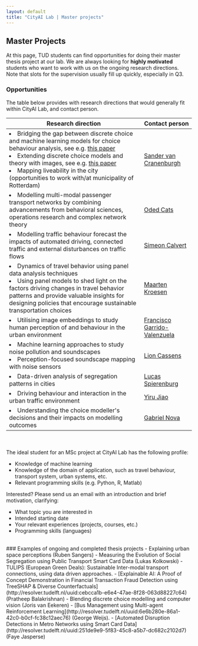 ```yaml
---
layout: default
title: "CityAI Lab | Master projects"
---
```


## Master Projects
At this page, TUD students can find opportunities for doing their master thesis project at our lab. We are always looking for **highly motivated** students who want to work with us on the ongoing research directions. Note that slots for the supervision usually fill up quickly, especially in Q3.

### Opportunities



The table below provides with research directions that would generally fit within CityAI Lab, and contact person. 

<table class="table table-striped">
  <thead>
    <tr>
      <th>Research direction</th>
      <th>Contact person</th>
    </tr>
  </thead>
  <tbody>
    <tr>
      <td>
      <li>Bridging the gap between discrete choice and machine learning models for choice behaviour analysis, see e.g. <a href="https://www.sciencedirect.com/science/article/pii/S1755534521000725">this paper</a> </li>
      <li>Extending discrete choice models and theory with images, see e.g. <a href="https://arxiv.org/abs/2308.08276">this paper</a></li>
      <li>Mapping liveability in the city (opportunities to work with/at municipality of Rotterdam)</li>
      </td>
      <td><a href="mailto:s.vancranenburgh@tudelft.nl">Sander van Cranenburgh</a></td>
    </tr>
    <tr>
      <td><li>Modelling multi-modal passenger transport networks by combining advancements from behavioral sciences, operations research and complex network theory</li></td>
      <td><a href="mailto:o.cats@tudelft.nl">Oded Cats</a></td>
    </tr>
    <tr>
      <td><li>Modelling traffic behaviour forecast the impacts of automated driving, connected traffic and external disturbances on traffic flows</li></td>
      <td><a href="mailto:s.c.calvert@tudelft.nl">Simeon Calvert</a></td>
    </tr>
    <tr>
      <td>
      <li>Dynamics of travel behavior using panel data analysis techniques</li>
      <li>Using panel models to shed light on the factors driving changes in travel behavior patterns and provide valuable insights for designing policies that encourage sustainable transportation choices </li>
      </td>
      <td><a href="mailto:m.kroesen@tudelft.nl">Maarten Kroesen</a></td>
    </tr>
    <tr>
      <td><li>Utilising image embeddings to study human perception of and behaviour in the urban environment</li></td>
      <td><a href="mailto:F.GarridoV@tudelft.nl">Francisco Garrido-Valenzuela</a></td>
    </tr>
    <tr>
      <td>
        <li>Machine learning approaches to study noise pollution and soundscapes</li>
        <li>Perception-focused soundscape mapping with noise sensors</li>
      </td>
      <td><a href="mailto:l.cassens@tudelft.nl">Lion Cassens</a></td>
    </tr>
    <tr>
      <td><li>Data-driven analysis of segregation patterns in cities</li></td>
      <td><a href="mailto:l.j.spierenburg@tudelft.nl">Lucas Spierenburg</a></td>
    </tr>
    <tr>
      <td><li>Driving behaviour and interaction in the urban traffic environment</li></td>
      <td><a href="mailto:Y.jiao-1@tudelft.nl">Yiru Jiao</a></td>
    </tr>
    <tr>
      <td><li>Understanding the choice modeller's decisions and their impacts on modelling outcomes</li></td>
      <td><a href="mailto:G.N.Nova@tudelft.nl">Gabriel Nova</a></td>
    </tr>
  </tbody>
</table>


<br><br>
The ideal student for an MSc project at CityAI Lab has the following profile:

- Knowledge of machine learning
- Knowledge of the domain of application, such as travel behaviour, transport system, urban systems, etc.
- Relevant programming skills (e.g. Python, R, Matlab)

Interested? Please send us an email with an introduction and brief motivation, clarifying:

- What topic you are interested in
- Intended starting date
- Your relevant experiences (projects, courses, etc.)
- Programming skills (languages)

<br>
### Examples of ongoing and completed thesis projects
- Explaining urban space perceptions (Ruben Sangers)
- Measuring the Evolution of Social Segregation using Public Transport Smart Card Data (Lukas Kolkowski)
- TULIPS (European Green Deals): Sustainable Inter-modal transport connections, using data driven approaches.
- [Explainable AI: A Proof of Concept Demonstration in Financial Transaction Fraud Detection using TreeSHAP & Diverse Counterfactuals](http://resolver.tudelft.nl/uuid:cebcca1b-e6e4-47ae-8f28-063d88227c64) (Pratheep Balakrishnan)
- Blending discrete choice modelling and computer vision (Joris van Eekeren)
- [Bus Management using Multi-agent Reinforcement Learning](http://resolver.tudelft.nl/uuid:6e6b280e-86a1-42c0-b0cf-fc38c12aec76) (George Weijs).
- [Automated Disruption Detections in Metro Networks using Smart Card Data](http://resolver.tudelft.nl/uuid:251de9e9-5f83-45c8-a5b7-dc682c2102d7) (Faye Jasperse)
